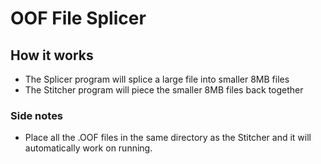 # OOF File Splicer

## How it works
- The Splicer program will splice a large file into smaller 8MB files
- The Stitcher program will piece the smaller 8MB files back together

### Side notes
- Place all the .OOF files in the same directory as the Stitcher and it will automatically work on running.